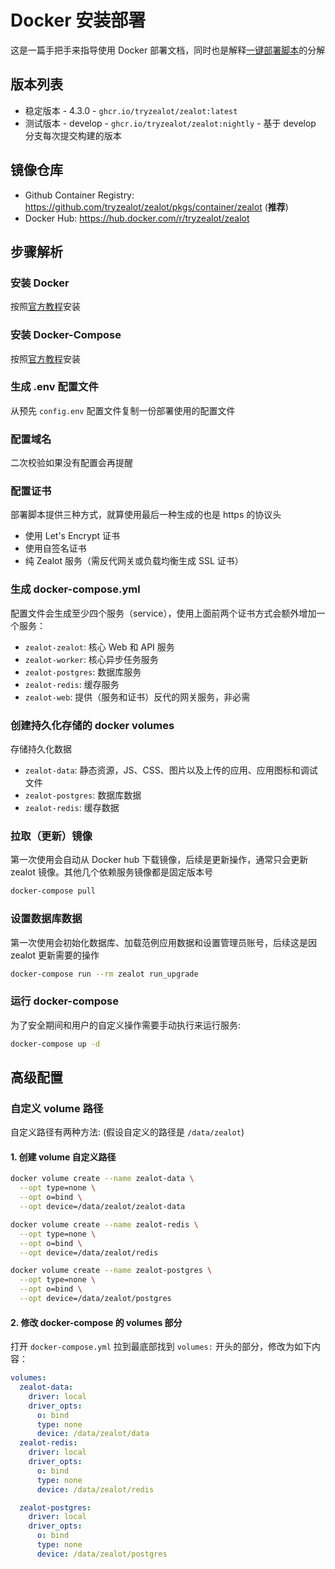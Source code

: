 # Docker 安装部署

这是一篇手把手来指导使用 Docker 部署文档，同时也是解释[一键部署脚本](deployment.md)的分解

## 版本列表

- 稳定版本 - 4.3.0 - `ghcr.io/tryzealot/zealot:latest`
- 测试版本 - develop - `ghcr.io/tryzealot/zealot:nightly` - 基于 develop 分支每次提交构建的版本

## 镜像仓库

- Github Container Registry: https://github.com/tryzealot/zealot/pkgs/container/zealot (**推荐**)
- Docker Hub: https://hub.docker.com/r/tryzealot/zealot

## 步骤解析

### 安装 Docker

按照[官方教程](https://get.docker.com/)安装

### 安装 Docker-Compose

按照[官方教程](https://docs.docker.com/compose/install/)安装

### 生成 .env 配置文件

从预先 `config.env` 配置文件复制一份部署使用的配置文件

### 配置域名

二次校验如果没有配置会再提醒

### 配置证书

部署脚本提供三种方式，就算使用最后一种生成的也是 https 的协议头

- 使用 Let's Encrypt 证书
- 使用自签名证书
- 纯 Zealot 服务（需反代网关或负载均衡生成 SSL 证书）

### 生成 docker-compose.yml

配置文件会生成至少四个服务（service），使用上面前两个证书方式会额外增加一个服务：

- `zealot-zealot`: 核心 Web 和 API 服务
- `zealot-worker`: 核心异步任务服务
- `zealot-postgres`: 数据库服务
- `zealot-redis`: 缓存服务
- `zealot-web`: 提供（服务和证书）反代的网关服务，非必需

### 创建持久化存储的 docker volumes

存储持久化数据

- `zealot-data`: 静态资源，JS、CSS、图片以及上传的应用、应用图标和调试文件
- `zealot-postgres`: 数据库数据
- `zealot-redis`: 缓存数据

### 拉取（更新）镜像

第一次使用会自动从 Docker hub 下载镜像，后续是更新操作，通常只会更新 zealot 镜像。其他几个依赖服务镜像都是固定版本号

```bash
docker-compose pull
```

### 设置数据库数据

第一次使用会初始化数据库、加载范例应用数据和设置管理员账号，后续这是因 zealot 更新需要的操作

```bash
docker-compose run --rm zealot run_upgrade
```

### 运行 docker-compose

为了安全期间和用户的自定义操作需要手动执行来运行服务:

```bash
docker-compose up -d
```

## 高级配置

### 自定义 volume 路径

自定义路径有两种方法: (假设自定义的路径是 `/data/zealot`)

#### 1. 创建 volume 自定义路径

```sh
docker volume create --name zealot-data \
  --opt type=none \
  --opt o=bind \
  --opt device=/data/zealot/zealot-data

docker volume create --name zealot-redis \
  --opt type=none \
  --opt o=bind \
  --opt device=/data/zealot/redis

docker volume create --name zealot-postgres \
  --opt type=none \
  --opt o=bind \
  --opt device=/data/zealot/postgres
```

#### 2. 修改 docker-compose 的 volumes 部分

打开 `docker-compose.yml` 拉到最底部找到 `volumes:` 开头的部分，修改为如下内容：

```yaml
volumes:
  zealot-data:
    driver: local
    driver_opts:
      o: bind
      type: none
      device: /data/zealot/data
  zealot-redis:
    driver: local
    driver_opts:
      o: bind
      type: none
      device: /data/zealot/redis

  zealot-postgres:
    driver: local
    driver_opts:
      o: bind
      type: none
      device: /data/zealot/postgres
```
